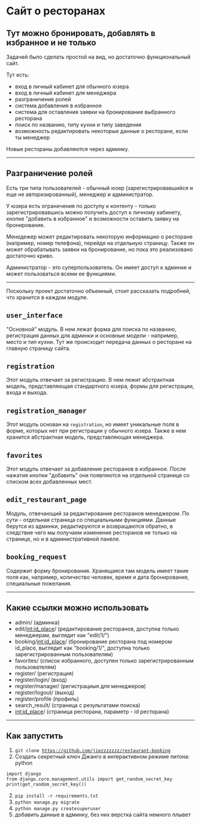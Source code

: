 # Сайт о ресторанах
## Тут можно бронировать, добавлять в избранное и не только

Задачей было сделать простой на вид, но достаточно функциональный сайт. 

Тут есть: 
- вход в личный кабинет для обычного юзера
- вход в личный кабинет для менеджера
- разграничение ролей
- система добавления в избранное
- система для оставления заявки на бронирование выбранного ресторана
- поиск по названию, типу кухни и типу заведения
- возможность редактировать некоторые данные о ресторане, если ты менеджер

Новые рестораны добавляются через админку.

---

## Разграничение ролей

Есть три типа пользователей - обычный юзер (зарегистрировавшийся и еще не авторизированный), менеджер и администратор.

У юзера есть ограничения по доступу к контенту - только зарегистрировавшись можно получить доступ к личному кабинету, кнопке "добавить в избранное" и возможности оставить заявку на бронирование. 

Менедежер может редактировать некоторую информацию о ресторане (например, номер телефона), перейдя на отдельную страницу. Также он может обрабатывать заявки на бронирование, но пока это реализовано достаточно криво.

Администратор - это суперпользователь. Он имеет доступ к админке и может пользоваться всеми ее функциями.

---

Поскольку проект достаточно объемный, стоит рассказать подробней, что хранится в каждом модуле.

## <code>user_interface</code>

"Основной" модуль. В нем лежат форма для поиска по названию, регистрация данных для админки и основные модели - например, место и тип кухни. Тут же происходит 
передача данных о ресторане на главную страницу сайта. 

## <code>registration</code>

Этот модуль отвечает за регистрацию. В нем лежит абстрактная модель, представляющая стандартного юзера, формы для регистрации, входа и выхода.

## <code>registration_manager</code>

Этот модуль основан на <code>registration</code>, но имеет уникальные поля в форме, которых нет при регистрации у обычного юзера. Также в нем хранится абстрактная модель, представляющая менеджера.

## <code>favorites</code>

Этот модуль отвечает за добавление ресторанов в избранное. После нажатия кнопки "добавить" они появляются на отдельной странице со списком всех добавленных мест. 

## <code>edit_restaurant_page</code>

Модуль, отвечающий за редактирование ресторанов менеджером. По сути - отдельная страница со специальными функциями. Данные берутся из админки, редактируются и возвращаются обратно, в следствие чего мы получаем изменение ресторанов не только на странице, но и в административной панеле.

## <code>booking_request</code>

Содержит форму бронирования. Хранящаяся там модель имеет такие поля как, например, количество человек, время и дата бронирования, специальные пожелания. 

---

## Какие ссылки можно использовать

- admin/ (админка)
- edit/<int:id_place>/ (редактирование ресторанов, доступна только менеджерам, выглядит как "edit/1/")
- booking/<int:id_place>/ (бронирование ресторана под номером id_place, выглядит как "booking/1/", доступна только зарегистрированным пользователям)
- favorites/ (список избранного, доступен только зарегистрированным пользователям)
- register/ (регистрация)
- register/login/ (вход)
- register/manager/ (регистрациыя для менеджеров)
- register/logout/ (выход)
- register/profile (профиль)
- search_result/ (страница с результатами поиска)
- <int:id_place>/ (страница ресторана, параметр - id ресторана)

---

## Как запустить 

1. <code>git clone https://github.com/jiezzzzzzz/restaurant-booking</code>
2. Создать секретный ключ Джанго в интерактивном режиме питона: 
python
```
import django
from django.core.management.utils import get_random_secret_key
print(get_random_secret_key())
```
2. <code>pip install -r requirements.txt</code>
3. <code>python manage.py migrate</code>
4. <code>python manage.py createsuperuser</code>
5. добавить данные в админку, без них верстка сайта немного плывет 












